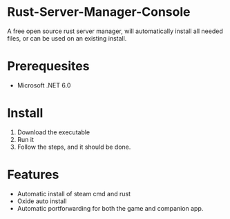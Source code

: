 # Rust-Server-Manager-Console
A free open source rust server manager, will automatically install all needed files, or can be used on an existing install.

# Prerequesites
  * Microsoft .NET 6.0

# Install
  1. Download the executable
  2. Run it
  3. Follow the steps, and it should be done.
 
# Features
  * Automatic install of steam cmd and rust
  * Oxide auto install
  * Automatic portforwarding for both the game and companion app.
